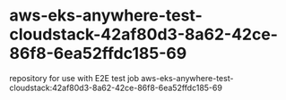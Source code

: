 # aws-eks-anywhere-test-cloudstack-42af80d3-8a62-42ce-86f8-6ea52ffdc185-69
repository for use with E2E test job aws-eks-anywhere-test-cloudstack:42af80d3-8a62-42ce-86f8-6ea52ffdc185-69
